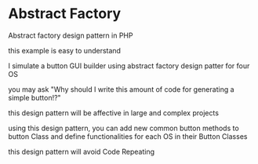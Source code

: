 # Abstract Factory
Abstract factory design pattern in PHP

this example is easy to understand

I simulate a button GUI builder using abstract factory design patter for four OS

you may ask "Why should I write this amount of code for generating a simple button!?"

this design pattern will be affective in large and complex projects

using this design pattern, you can add new common button methods to button Class and define functionalities for each OS in their Button Classes

this design pattern will avoid Code Repeating

